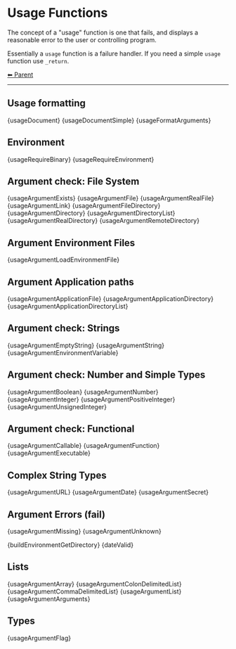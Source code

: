 # Usage Functions

The concept of a "usage" function is one that fails, and displays a reasonable error to the user or controlling program.

Essentially a `usage` function is a failure handler. If you need a simple `usage` function use `_return`.

<!-- TEMPLATE header 2 -->
[⬅ Parent ](../index.md)
<hr />

## Usage formatting

{usageDocument}
{usageDocumentSimple}
{usageFormatArguments}

## Environment

{usageRequireBinary}
{usageRequireEnvironment}

## Argument check: File System

{usageArgumentExists}
{usageArgumentFile}
{usageArgumentRealFile}
{usageArgumentLink}
{usageArgumentFileDirectory}
{usageArgumentDirectory}
{usageArgumentDirectoryList}
{usageArgumentRealDirectory}
{usageArgumentRemoteDirectory}

## Argument Environment Files

{usageArgumentLoadEnvironmentFile}

## Argument Application paths

{usageArgumentApplicationFile}
{usageArgumentApplicationDirectory}
{usageArgumentApplicationDirectoryList}

## Argument check: Strings

{usageArgumentEmptyString}
{usageArgumentString}
{usageArgumentEnvironmentVariable}

## Argument check: Number and Simple Types

{usageArgumentBoolean}
{usageArgumentNumber}
{usageArgumentInteger}
{usageArgumentPositiveInteger}
{usageArgumentUnsignedInteger}

## Argument check: Functional

{usageArgumentCallable}
{usageArgumentFunction}
{usageArgumentExecutable}

## Complex String Types

{usageArgumentURL}
{usageArgumentDate}
{usageArgumentSecret}

## Argument Errors (fail)

{usageArgumentMissing}
{usageArgumentUnknown}

{buildEnvironmentGetDirectory}
{dateValid}

## Lists

{usageArgumentArray}
{usageArgumentColonDelimitedList}
{usageArgumentCommaDelimitedList}
{usageArgumentList}
{usageArgumentArguments}

## Types

{usageArgumentFlag}
